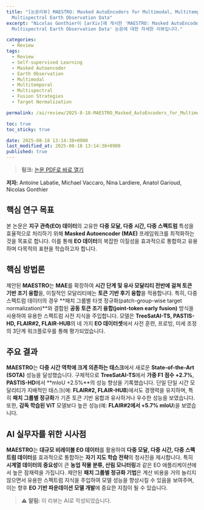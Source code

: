 ```yaml
---
title: "[논문리뷰] MAESTRO: Masked AutoEncoders for Multimodal, Multitemporal, and
  Multispectral Earth Observation Data"
excerpt: "Nicolas Gonthier이 [arXiv]에 게시한 'MAESTRO: Masked AutoEncoders for Multimodal, Multitemporal, and
  Multispectral Earth Observation Data' 논문에 대한 자세한 리뷰입니다."

categories:
  - Review
tags:
  - Review
  - Self-supervised Learning
  - Masked Autoencoder
  - Earth Observation
  - Multimodal
  - Multitemporal
  - Multispectral
  - Fusion Strategies
  - Target Normalization

permalink: /ai/review/2025-8-18-MAESTRO_Masked_AutoEncoders_for_Multimodal_Multitemporal_and_Multispectral_Earth_Observation_Data/

toc: true
toc_sticky: true

date: 2025-08-18 13:14:38+0900
last_modified_at: 2025-08-18 13:14:38+0900
published: true
---
```

> **링크:** [논문 PDF로 바로 열기](https://arxiv.org/abs/2508.10894)

**저자:** Antoine Labatie, Michael Vaccaro, Nina Lardiere, Anatol Garioud, Nicolas Gonthier



## 핵심 연구 목표
본 논문은 **지구 관측(EO) 데이터**의 고유한 **다중 모달, 다중 시간, 다중 스펙트럼** 특성을 효율적으로 처리하기 위해 **Masked Autoencoder (MAE)** 프레임워크를 최적화하는 것을 목표로 합니다. 이를 통해 **EO 데이터**의 복잡한 이질성을 효과적으로 통합하고 유용하며 다목적의 표현을 학습하고자 합니다.

## 핵심 방법론
제안된 **MAESTRO**는 **MAE**를 확장하여 **시간 단계 및 유사 모달리티 전반에 걸쳐 토큰 기반 조기 융합**을, 이질적인 모달리티에는 **토큰 기반 후기 융합**을 적용합니다. 특히, 다중 스펙트럼 데이터의 경우 **패치 그룹별 타겟 정규화(patch-group-wise target normalization)**와 결합된 **공동 토큰 조기 융합(joint-token early fusion)** 방식을 사용하여 유용한 스펙트럼 사전 지식을 주입합니다. 모델은 **TreeSatAI-TS, PASTIS-HD, FLAIR#2, FLAIR-HUB**의 네 가지 **EO 데이터셋**에서 사전 훈련, 프로빙, 미세 조정의 3단계 워크플로우를 통해 평가되었습니다.

## 주요 결과
**MAESTRO**는 **다중 시간 역학에 크게 의존하는 태스크**에서 새로운 **State-of-the-Art (SOTA)** 성능을 달성했습니다. 구체적으로 **TreeSatAI-TS**에서 **가중 F1 점수 +2.7%**, **PASTIS-HD**에서 **mIoU +2.5%**의 성능 향상을 기록했습니다. 단일 단일 시간 모달리티가 지배적인 태스크(예: **FLAIR#2, FLAIR-HUB**)에서도 경쟁력을 유지하며, 특히 **패치 그룹별 정규화**가 기존 토큰 기반 융합과 유사하거나 우수한 성능을 보였습니다. 또한, **감독 학습된 ViT** 모델보다 높은 성능(예: **FLAIR#2에서 +5.7% mIoU**)을 보였습니다.

## AI 실무자를 위한 시사점
**MAESTRO**는 **대규모 비레이블 EO 데이터**를 활용하여 **다중 모달, 다중 시간, 다중 스펙트럼 데이터**를 효과적으로 통합하는 **자기 지도 학습 전략**의 청사진을 제시합니다. 특히 **시계열 데이터의 중요성**이 큰 **농업 작물 분류, 산림 모니터링**과 같은 EO 애플리케이션에서 높은 잠재력을 가집니다. 제안된 **패치 그룹별 정규화 기법**은 계산 비용을 거의 늘리지 않으면서 유용한 스펙트럼 지식을 주입하여 모델 성능을 향상시킬 수 있음을 보여주며, 이는 향후 **EO 기반 파운데이션 모델 개발**에 중요한 지침이 될 수 있습니다.

> ⚠️ **알림:** 이 리뷰는 AI로 작성되었습니다.